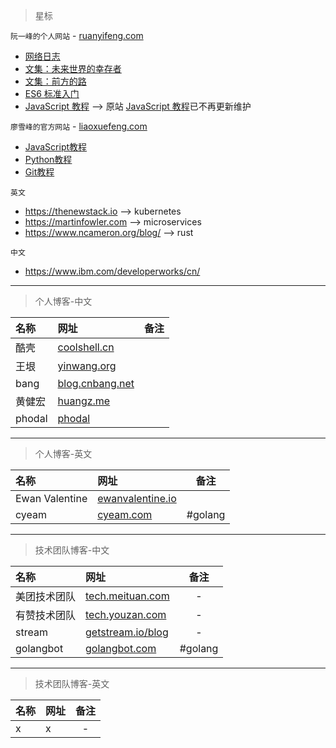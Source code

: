> 星标

`阮一峰的个人网站` - [ruanyifeng.com](http://www.ruanyifeng.com/)

* [网络日志](http://www.ruanyifeng.com/blog/)  
* [文集：未来世界的幸存者](http://survivor.ruanyifeng.com/)  
* [文集：前方的路](http://road.ruanyifeng.com/)  
* [ES6 标准入门](http://es6.ruanyifeng.com/)   
* [JavaScript 教程](https://wangdoc.com/javascript/) --> 原站 [JavaScript 教程](http://javascript.ruanyifeng.com/)已不再更新维护

`廖雪峰的官方网站` - [liaoxuefeng.com](https://www.liaoxuefeng.com/)

* [JavaScript教程](https://www.liaoxuefeng.com/wiki/001434446689867b27157e896e74d51a89c25cc8b43bdb3000)  
* [Python教程](https://www.liaoxuefeng.com/wiki/0014316089557264a6b348958f449949df42a6d3a2e542c000)  
* [Git教程](https://www.liaoxuefeng.com/wiki/0013739516305929606dd18361248578c67b8067c8c017b000)  

`英文`

* https://thenewstack.io  --> kubernetes
* https://martinfowler.com  --> microservices
* https://www.ncameron.org/blog/  --> rust

`中文`

* https://www.ibm.com/developerworks/cn/

---


> 个人博客-中文

|    名称   |   网址   |   备注  |
| :-------- | :------ | :------: |
|    酷壳   |   [coolshell.cn](https://coolshell.cn/) |  |
|    王垠   |   [yinwang.org](http://www.yinwang.org/) |  |
|    bang   |   [blog.cnbang.net](http://blog.cnbang.net/) |  |
|    黄健宏  |  [huangz.me](http://huangz.me/) |  |
|    phodal |  [phodal](https://www.phodal.com/) | |

---

> 个人博客-英文

|    名称   |   网址   |   备注  |
| :-------- | :------ | :------: |
| Ewan Valentine  | [ewanvalentine.io](https://ewanvalentine.io/) |  |
| cyeam | [cyeam.com](http://www.cyeam.com/) | #golang |

---

> 技术团队博客-中文

|    名称   |   网址   |   备注  |
| :-------- | :------ | :------: |
| 美团技术团队 | [tech.meituan.com](https://tech.meituan.com/) | - |
| 有赞技术团队 | [tech.youzan.com](https://tech.youzan.com/) | - |
| stream | [getstream.io/blog](https://getstream.io/blog/) | - |
| golangbot | [golangbot.com](https://golangbot.com/) | #golang |

---

> 技术团队博客-英文

|    名称   |   网址   |   备注  |
| :-------- | :------ | :------: |
| x | x | - |